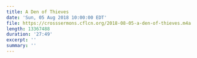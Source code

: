```yaml
---
title: A Den of Thieves
date: 'Sun, 05 Aug 2018 10:00:00 EDT'
file: https://crosssermons.cflcn.org/2018-08-05-a-den-of-thieves.m4a
length: 13367488
duration: '27:49'
excerpt: ''
summary: ''
---
```

